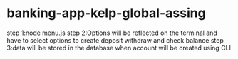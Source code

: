 # banking-app-kelp-global-assing

step 1:node menu.js
step 2:Options will be reflected on the terminal and have to select options to create deposit withdraw and check balance
step 3:data will be stored in the database when account will be created using CLI
